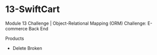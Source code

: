 # 13-SwiftCart
Module 13 Challenge | Object-Relational Mapping (ORM) Challenge: E-commerce Back End

Products
- Delete Broken

